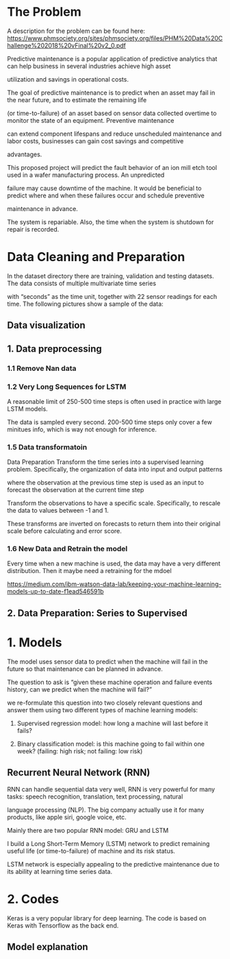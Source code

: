 # The Problem
A description for the problem can be found here:
https://www.phmsociety.org/sites/phmsociety.org/files/PHM%20Data%20Challenge%202018%20vFinal%20v2_0.pdf

Predictive maintenance is a popular application of predictive analytics that can help business in several industries achieve high asset

utilization and savings in operational costs.

The goal of predictive maintenance is to predict when an asset may fail in the near future, and to estimate the remaining life 

(or time-to-failure) of an asset based on sensor data collected overtime to monitor the state of an equipment. Preventive maintenance

can extend component lifespans and reduce unscheduled maintenance and labor costs, businesses can gain cost savings and competitive

advantages.

This proposed project will predict the fault behavior of an ion mill etch tool used in a wafer manufacturing process. An unpredicted 

failure may cause downtime of the machine. It would be beneficial to predict where and when these failures occur and schedule preventive 

maintenance in advance.

The system is repariable. Also, the time when the system is shutdown for repair is recorded.


# Data Cleaning and Preparation

In the dataset directory there are training, validation and testing datasets. The data consists of multiple multivariate time series

with “seconds” as the time unit, together with 22 sensor readings for each time. The following pictures show a sample of the data:


## Data visualization

## 1. Data preprocessing

### 1.1 Remove Nan data

### 1.2 Very Long Sequences for LSTM
A reasonable limit of 250-500 time steps is often used in practice with large LSTM models.

The data is sampled every second. 200-500 time steps only cover a few minitues info, which is way not enough for inference. 

### 1.5 Data transformatoin 
Data Preparation
Transform the time series into a supervised learning problem. Specifically, the organization of data into input and output patterns

where the observation at the previous time step is used as an input to forecast the observation at the current time step

Transform the observations to have a specific scale. Specifically, to rescale the data to values between -1 and 1.

These transforms are inverted on forecasts to return them into their original scale before calculating and error score.



### 1.6 New Data and Retrain the model
Every time when a new machine is used, the data may have a very different distribution. 
Then it maybe need a retraining for the mdoel

https://medium.com/ibm-watson-data-lab/keeping-your-machine-learning-models-up-to-date-f1ead546591b

## 2. Data Preparation: Series to Supervised

# 1. Models

The model uses sensor data to predict when the machine will fail in the future so that maintenance can be planned in advance. 

The question to ask is “given these machine operation and failure events history, can we predict when the machine will fail?” 

we re-formulate this question into two closely relevant questions and answer them using two different types of machine learning models:

1. Supervised regression model: how long a machine will last before it fails?

2. Binary classification model: is this machine going to fail within one week? (failing: high risk; not failing: low risk)

## Recurrent Neural Network (RNN)

RNN can handle sequential data very well, RNN is very powerful for many tasks: speech recognition, translation, text processing, natural

language processing (NLP). The big company actually use it for many products, like apple siri, google voice, etc.

Mainly there are two popular RNN model: GRU and LSTM

I build a Long Short-Term Memory (LSTM) network to predict remaining useful life (or time-to-failure) of machine and its risk status.

LSTM network is especially appealing to the predictive maintenance due to its ability at learning time series data.

# 2. Codes
Keras is a very popular library for deep learning. The code is based on Keras with Tensorflow as the back end.



## Model explanation 



